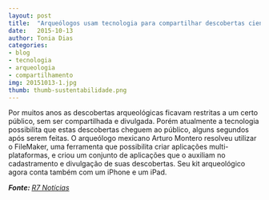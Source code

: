```yaml
---
layout: post
title:  "Arqueólogos usam tecnologia para compartilhar descobertas científicas"
date:   2015-10-13
author: Tonia Dias
categories: 
- blog
- tecnologia
- arqueologia
- compartilhamento
img: 20151013-1.jpg
thumb: thumb-sustentabilidade.png
---
```

 
Por muitos anos as descobertas arqueológicas ficavam restritas a um certo público, sem ser compartilhada e divulgada. Porém atualmente a tecnologia possibilita que estas descobertas cheguem ao público, alguns segundos após serem feitas. <!--more-->
O arqueólogo mexicano Arturo Montero resolveu utilizar o FileMaker, uma ferramenta que possibilita criar aplicações multi-plataformas, e criou um conjunto de aplicações que o auxiliam no cadastramento e divulgação de suas descobertas. Seu kit arqueológico agora conta também com um iPhone e um iPad. 

<i><b>Fonte: </b><a href="http://noticias.r7.com/tecnologia-e-ciencia/arqueologos-usam-tecnologia-para-compartilhar-descobertas-cientificas-06102015">R7 Notícias</a></i>